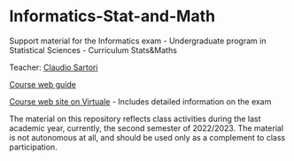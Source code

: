# Informatics-Stat-and-Math
Support material for the Informatics exam - Undergraduate program in Statistical Sciences - Curriculum Stats&amp;Maths

Teacher:         [Claudio Sartori](https://www.unibo.it/sitoweb/claudio.sartori/en)

[Course web guide](https://www.unibo.it/en/teaching/course-unit-catalogue/course-unit/2022/403276)

[Course web site on Virtuale](https://virtuale.unibo.it/course/view.php?id=35953) - Includes detailed information on the exam

The material on this repository reflects class activities during the last academic year, currently, the second semester of 2022/2023. The material is not autonomous at all, and should be used only as a complement to class participation.


